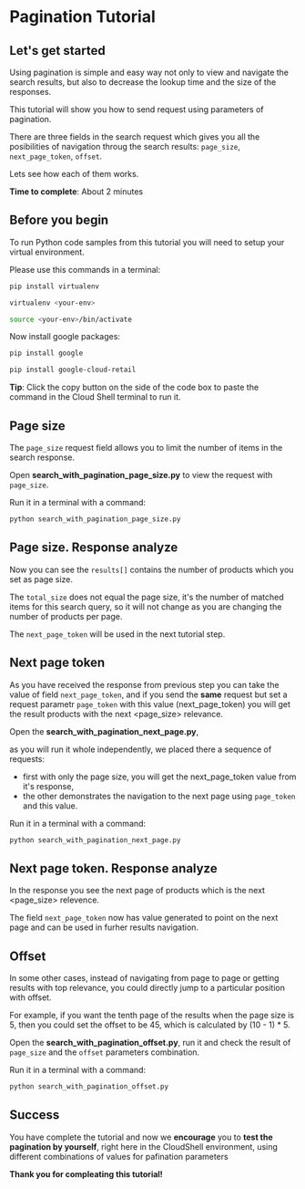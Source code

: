 # **Pagination Tutorial**

## Let's get started

Using pagination is simple and easy way not only to view and navigate the search results, but also to decrease the lookup time and the size of the responses.

This tutorial will show you how to send request using parameters of pagination.

There are three fields in the search request which gives you all the posibilities of navigation throug the search results: ```page_size```, ```next_page_token```, ```offset```.

Lets see how each of them works.

**Time to complete**: About 2 minutes

## Before you begin

To run Python code samples from this tutorial you will need to setup your virtual environment.

Please use this commands in a terminal:
```bash
pip install virtualenv
```
```bash
virtualenv <your-env>
```
```bash
source <your-env>/bin/activate
```
Now install google packages:
```bash
pip install google
```
```bash
pip install google-cloud-retail
```

**Tip**: Click the copy button on the side of the code box to paste the command in the Cloud Shell terminal to run it.


## Page size

The ```page_size``` request field allows you to limit the number of items in the search response.

Open **search_with_pagination_page_size.py** to view the request with ```page_size```.

Run it in a terminal with a command:
```bash
python search_with_pagination_page_size.py
```

## Page size. Response analyze

Now you can see the ```results[]``` contains the number of products which you set as page size.

The ```total_size``` does not equal the page size, it's the number of matched items for this search query, so it will not change as you are changing the number of products per page.

The ```next_page_token``` will be used in the next tutorial step.

## Next page token

As you have received the response from previous step you can take the value of field ```next_page_token```,
and if you send the **same** request but set a request parametr ```page_token``` with this value (next_page_token) you will get the result products with the next <page_size> relevance.

Open the **search_with_pagination_next_page.py**, 

as you will run it whole independently, we placed there a sequence of requests:
- first with only the page size, you will get the next_page_token value from it's response, 
- the other demonstrates the navigation to the next page using ```page_token``` and this value. 

Run it in a terminal with a command:
```bash
python search_with_pagination_next_page.py
```

## Next page token. Response analyze

In the response you see the next page of products which is the next <page_size> relevence.

The field ```next_page_token``` now has value generated to point on the next page and can be used in furher results navigation.

## Offset

In some other cases, instead of navigating from page to page or getting results with top relevance, you could directly jump to a particular position with offset.

For example, if you want the tenth page of the results when the page size is 5, then you could set the offset to be 45, which is calculated by (10 - 1) * 5.

Open the **search_with_pagination_offset.py**, run it and check the result of ```page_size``` and the ```offset``` parameters combination.

Run it in a terminal with a command:
```bash
python search_with_pagination_offset.py
```

## Success 

You have complete the tutorial and now we **encourage** you to **test the pagination by yourself**, right here in the CloudShell environment, using different combinations of values for pafination parameters

**Thank you for compleating this tutorial!**





